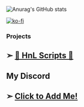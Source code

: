 ![Anurag's GitHub stats](https://github-readme-stats.vercel.app/api?username=anuraghazra&theme=dark&show_icons=true)

[![ko-fi](https://ko-fi.com/img/githubbutton_sm.svg)](https://ko-fi.com/hajden)

### Projects
## ➣ [👑 HnL Scripts 👑](https://discord.gg/jFvcCEWb6w) ##

## My Discord

## ➣ [Click to Add Me!](https://discord.gg/GWXgU3Ym)
